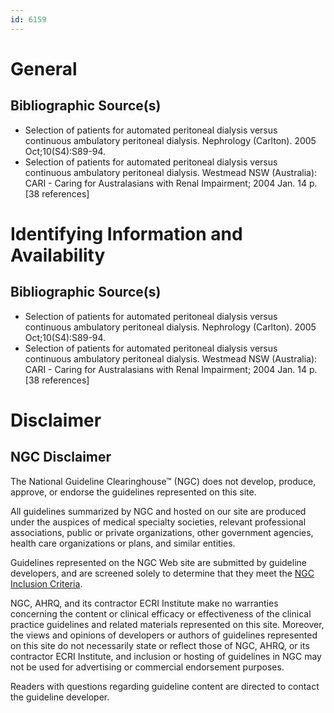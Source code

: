 ```yaml
---
id: 6159
---
```


# General

## Bibliographic Source(s)

- Selection of patients for automated peritoneal dialysis versus continuous ambulatory peritoneal dialysis. Nephrology (Carlton). 2005 Oct;10(S4):S89-94.
- Selection of patients for automated peritoneal dialysis versus continuous ambulatory peritoneal dialysis. Westmead NSW (Australia): CARI - Caring for Australasians with Renal Impairment; 2004 Jan. 14 p. [38 references]

# Identifying Information and Availability

## Bibliographic Source(s)

- Selection of patients for automated peritoneal dialysis versus continuous ambulatory peritoneal dialysis. Nephrology (Carlton). 2005 Oct;10(S4):S89-94.
- Selection of patients for automated peritoneal dialysis versus continuous ambulatory peritoneal dialysis. Westmead NSW (Australia): CARI - Caring for Australasians with Renal Impairment; 2004 Jan. 14 p. [38 references]

# Disclaimer

## NGC Disclaimer

The National Guideline Clearinghouse™ (NGC) does not develop, produce, approve, or endorse the guidelines represented on this site.

All guidelines summarized by NGC and hosted on our site are produced under the auspices of medical specialty societies, relevant professional associations, public or private organizations, other government agencies, health care organizations or plans, and similar entities.

Guidelines represented on the NGC Web site are submitted by guideline developers, and are screened solely to determine that they meet the [NGC Inclusion Criteria](/help-and-about/summaries/inclusion-criteria).

NGC, AHRQ, and its contractor ECRI Institute make no warranties concerning the content or clinical efficacy or effectiveness of the clinical practice guidelines and related materials represented on this site. Moreover, the views and opinions of developers or authors of guidelines represented on this site do not necessarily state or reflect those of NGC, AHRQ, or its contractor ECRI Institute, and inclusion or hosting of guidelines in NGC may not be used for advertising or commercial endorsement purposes.

Readers with questions regarding guideline content are directed to contact the guideline developer.

